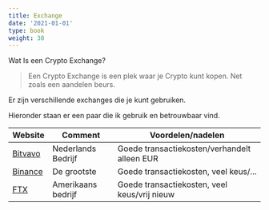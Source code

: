 ```yaml
---
title: Exchange
date: '2021-01-01'
type: book
weight: 30
---
```


Wat Is een Crypto Exchange?

> Een Crypto Exchange is een plek waar je Crypto kunt kopen. Net zoals een aandelen beurs.

Er zijn verschillende exchanges die je kunt gebruiken.

Hieronder staan er een paar die ik gebruik en betrouwbaar vind.

| Website | Comment | Voordelen/nadelen |
|----|----|----|
| [Bitvavo](https://bitvavo.com/?a=21F73F3C17) | Nederlands Bedrijf | Goede transactiekosten/verhandelt alleen EUR |
| [Binance](https://accounts.binance.com/en/register?ref=11678673) | De grootste | Goede transactiekosten, veel keus/... |
| [FTX](https://ftx.com/eu/profile#a=97138923) | Amerikaans bedrijf | Goede transactiekosten, veel keus/vrij nieuw |

